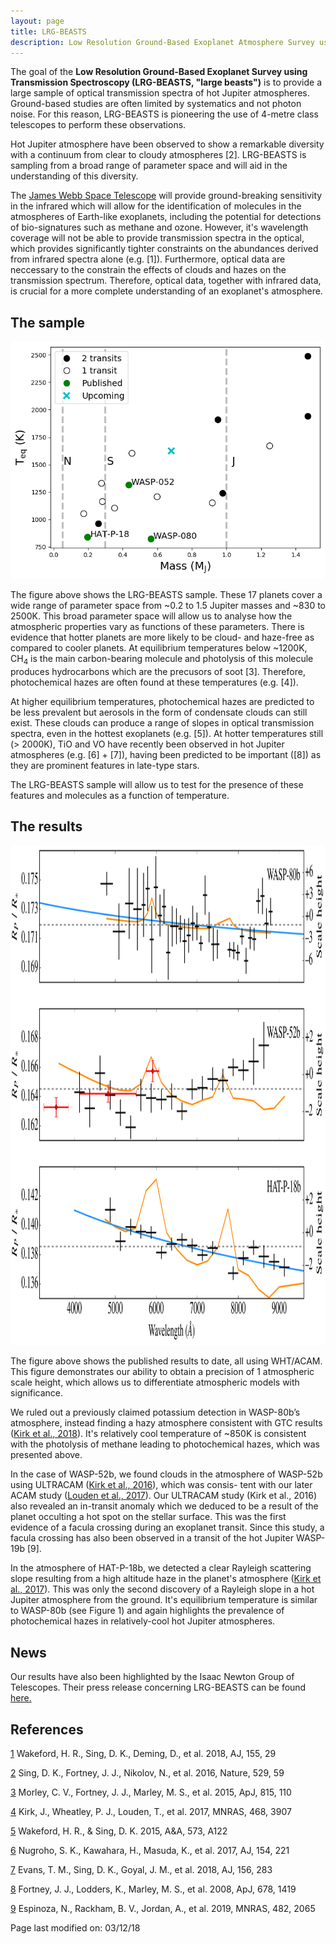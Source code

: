 ```yaml
---
layout: page
title: LRG-BEASTS
description: Low Resolution Ground-Based Exoplanet Atmosphere Survey using Transmission Spectroscopy
---
```



The goal of the **Low Resolution Ground-Based Exoplanet Survey using Transmission Spectroscopy (LRG-BEASTS, "large beasts")** is to provide a large sample of optical transmission spectra of hot Jupiter atmospheres. Ground-based studies are often limited by systematics and not photon noise. For this reason, LRG-BEASTS is pioneering the use of 4-metre class telescopes to perform these observations. 

Hot Jupiter atmosphere have been observed to show a remarkable diversity with a continuum from clear to cloudy atmospheres [2]. LRG-BEASTS is sampling from a broad range of parameter space and will aid in the understanding of this diversity.

The [James Webb Space Telescope](https://www.jwst.nasa.gov/) will provide ground-breaking sensitivity in the infrared which will allow for the identification of molecules in the atmospheres of Earth-like exoplanets, including the potential for detections of bio-signatures such as methane and ozone. However, it's wavelength coverage will not be able to provide transmission spectra in the optical, which provides significantly tighter constraints on the abundances derived from infrared spectra alone (e.g. [1]). Furthermore, optical data are neccessary to the constrain the effects of clouds and hazes on the transmission spectrum. Therefore, optical data, together with infrared data, is crucial for a more complete understanding of an exoplanet's atmosphere.

## The sample

<center><img src="assets/images/full_sample_Dec2018.png"></center>

The figure above shows the LRG-BEASTS sample. These 17 planets cover a wide range of parameter space from ~0.2 to 1.5 Jupiter masses and ~830 to 2500K. This broad parameter space will allow us to analyse how the atmospheric properties vary as functions of these parameters. There is evidence that hotter planets are more likely to be cloud- and haze-free as compared to cooler planets. At equilibrium temperatures below ~1200K, CH<sub>4</sub> is the main carbon-bearing molecule and photolysis of this molecule produces hydrocarbons which are the precusors of soot [3]. Therefore, photochemical hazes are often found at these temperatures (e.g. [4]).

At higher equilibrium temperatures, photochemical hazes are predicted to be less prevalent but aerosols in the form of condensate clouds can still exist. These clouds can produce a range of slopes in optical transmission spectra, even in the hottest exoplanets (e.g. [5]). At hotter temperatures still (> 2000K), TiO and VO have recently been observed in hot Jupiter atmospheres (e.g. [6] + [7]), having been predicted to be important ([8]) as they are prominent features in late-type stars.

The LRG-BEASTS sample will allow us to test for the presence of these features and molecules as a function of temperature. 

## The results

<center><img src="assets/images/LRG-BEASTS_spectra_with_ultracam.png" style="width:1100px;height:800px;"></center>

The figure above shows the published results to date, all using WHT/ACAM. This figure demonstrates our ability to obtain a precision of 1 atmospheric scale height, which allows us to differentiate atmospheric models with significance.

We ruled out a previously claimed potassium detection in WASP-80b’s atmosphere, instead finding a hazy atmosphere consistent with GTC results ([Kirk et al., 2018](https://ui.adsabs.harvard.edu/#abs/2018MNRAS.474..876K/abstract)). It's relatively cool temperature of ~850K is consistent with the photolysis of methane leading to photochemical hazes, which was presented above.

In the case of WASP-52b, we found clouds in the atmosphere of WASP-52b using ULTRACAM ([Kirk et al., 2016](http://adsabs.harvard.edu/abs/2016MNRAS.463.2922K)), which was consis- tent with our later ACAM study ([Louden et al., 2017](http://adsabs.harvard.edu/abs/2017MNRAS.470..742L)). Our ULTRACAM study (Kirk et al., 2016) also revealed an in-transit anomaly which we deduced to be a result of the planet occulting a hot spot on the stellar surface. This was the first evidence of a facula crossing during an exoplanet transit. Since this study, a facula crossing has also been observed in a transit of the hot Jupiter WASP-19b [9].

In the atmosphere of HAT-P-18b, we detected a clear Rayleigh scattering slope resulting from a high altitude haze in the planet's atmosphere ([Kirk et al., 2017](http://adsabs.harvard.edu/abs/2017MNRAS.468.3907K)). This was only the second discovery of a Rayleigh slope in a hot Jupiter atmosphere from the ground. It's equilibrium temperature is similar to WASP-80b (see Figure 1) and again highlights the prevalence of photochemical hazes in relatively-cool hot Jupiter atmospheres.

## News

Our results have also been highlighted by the Isaac Newton Group of Telescopes. Their press release concerning LRG-BEASTS can be found [here.](http://www.ing.iac.es/PR/press/kirk.html)

## References

[1](https://ui.adsabs.harvard.edu/#abs/2018AJ....155...29W/abstract) Wakeford, H. R., Sing, D. K., Deming, D., et al. 2018, AJ, 155, 29

[2](https://ui.adsabs.harvard.edu/#abs/2016Natur.529...59S/abstract) Sing, D. K., Fortney, J. J., Nikolov, N., et al. 2016, Nature, 529, 59

[3](https://ui.adsabs.harvard.edu/#abs/2015ApJ...815..110M/abstract) Morley, C. V., Fortney, J. J., Marley, M. S., et al. 2015, ApJ, 815, 110

[4](https://ui.adsabs.harvard.edu/#abs/2017MNRAS.468.3907K/abstract) Kirk, J., Wheatley, P. J., Louden, T., et al. 2017, MNRAS, 468, 3907

[5](https://ui.adsabs.harvard.edu/#abs/2015A&A...573A.122W/abstract) Wakeford, H. R., & Sing, D. K. 2015, A&A, 573, A122

[6](https://ui.adsabs.harvard.edu/#abs/2017AJ....154..221N/abstract) Nugroho, S. K., Kawahara, H., Masuda, K., et al. 2017, AJ, 154, 221

[7](https://ui.adsabs.harvard.edu/#abs/2018AJ....156..283E/abstract) Evans, T. M., Sing, D. K., Goyal, J. M., et al. 2018, AJ, 156, 283

[8](https://ui.adsabs.harvard.edu/#abs/2008ApJ...678.1419F/abstract) Fortney, J. J., Lodders, K., Marley, M. S., et al. 2008, ApJ, 678, 1419

[9](https://ui.adsabs.harvard.edu/#abs/2019MNRAS.482.2065E/abstract) Espinoza, N., Rackham, B. V., Jordan, A., et al. 2019, MNRAS, 482, 2065

Page last modified on: 03/12/18


